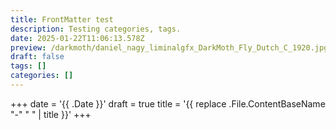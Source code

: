 ```yaml
---
title: FrontMatter test
description: Testing categories, tags.
date: 2025-01-22T11:06:13.578Z
preview: /darkmoth/daniel_nagy_liminalgfx_DarkMoth_Fly_Dutch_C_1920.jpg
draft: false
tags: []
categories: []
---
```


+++
date = '{{ .Date }}'
draft = true
title = '{{ replace .File.ContentBaseName "-" " " | title }}'
+++
